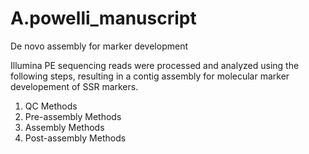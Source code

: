 # A.powelli_manuscript
De novo assembly for marker development

Illumina PE sequencing reads were processed and analyzed using the following steps, resulting in a contig assembly for molecular marker developement of SSR markers.
1) QC Methods
2) Pre-assembly Methods
3) Assembly Methods
4) Post-assembly Methods
